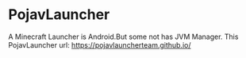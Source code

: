 # PojavLauncher
A Minecraft Launcher is Android.But some not has JVM Manager.
This PojavLauncher url: https://pojavlauncherteam.github.io/
